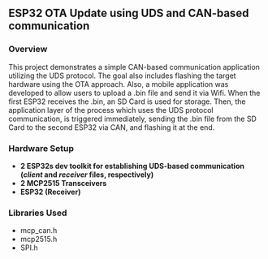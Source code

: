 
## ESP32 OTA Update using UDS and CAN-based communication

### Overview
This project demonstrates a simple CAN-based communication application utilizing the UDS protocol. The goal also includes flashing the target hardware using the OTA approach. Also, a mobile application was developed to allow users to upload a .bin file and send it via Wifi. When the first ESP32 receives the .bin, an SD Card is used for storage. Then, the application layer of the process which uses the UDS protocol communication, is triggered immediately, sending the .bin file from the SD Card to the second ESP32 via CAN, and flashing it at the end.

### Hardware Setup
- **2 ESP32s dev toolkit for establishing UDS-based communication (_client_ and _receiver_ files, respectively)**
- **2 MCP2515 Transceivers**
- **ESP32 (Receiver)**

### Libraries Used
- mcp_can.h
- mcp2515.h
- SPI.h

